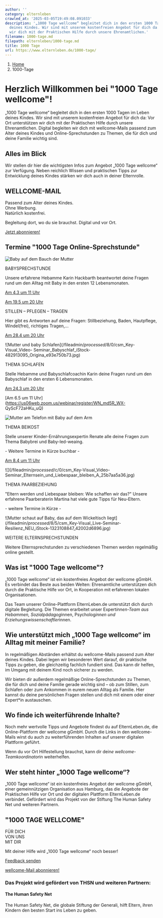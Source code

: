 ```yaml
---
author: ''
category: elternleben
crawled_at: '2025-03-05T19:49:08.091033'
description: '„1000 Tage wellcome“ begleitet dich in den ersten 1000 Tagen im Leben
  deines Kindes. Wir sind mit unserem kostenfreien Angebot für dich da: Vor Ort unterstützen
  wir dich mit der Praktischen Hilfe durch unsere Ehrenamtlichen.'
filename: 1000-tage.md
filepath: elternleben/1000-tage.md
title: 1000 Tage
url: https://www.elternleben.de/1000-tage/
---
```


  1. [ Home ](/)
  2. 1000-Tage



#  Herzlich Willkommen bei "1000 Tage wellcome"!

„1000 Tage wellcome“ begleitet dich in den ersten 1000 Tagen im Leben deines
Kindes. Wir sind mit unserem kostenfreien Angebot für dich da: Vor Ort
unterstützen wir dich mit der Praktischen Hilfe durch unsere Ehrenamtlichen.
Digital begleiten wir dich mit wellcome-Mails passend zum Alter deines Kindes
und Online-Sprechstunden zu Themen, die für dich und deine Familie wichtig
sind.

##  Alles im Blick

Wir stellen dir hier die wichtigsten Infos zum Angebot „1000 Tage wellcome“
zur Verfügung. Neben reichlich Wissen und praktischen Tipps zur Entwicklung
deines Kindes stärken wir dich auch in deiner Elternrolle.



##  WELLCOME-MAIL

Passend zum Alter deines Kindes.  
Ohne Werbung.  
Natürlich kostenfrei.

Begleitung dort, wo du sie brauchst. Digital und vor Ort.

[ Jetzt abonnieren! ](/1000-tage/abonnieren/)

##  Termine "1000 Tage Online-Sprechstunde"

![Baby auf dem Bauch der
Mutter](/fileadmin/_processed_/7/c/csm_10_schoene_Dinge_geniessen_Babys_erste_Tage_41286143d5.jpg)

BABYSPRECHSTUNDE

Unsere erfahrene Hebamme Karin Hackbarth beantwortet deine Fragen rund um den
Alltag mit Baby in den ersten 12 Lebensmonaten.

[Am 4.3 um 11
Uhr](https://us06web.zoom.us/webinar/register/WN_oI8McH1JRRmE9o9TWPZywA)

[Am 19.5 um 20
Uhr](https://us06web.zoom.us/webinar/register/WN_XhvpudtoSrOmY_47VVfLvg)



STILLEN – PFLEGEN – TRAGEN

Hier gibt es Antworten auf deine Fragen: Stillbeziehung, Baden, Hautpflege,
Windel(frei), richtiges Tragen,...

[Am 28.4 um 20
Uhr](https://us06web.zoom.us/webinar/register/WN_00LQcwpJQXm7-L08FPY2Vw)

![Mutter und baby Schlafen](/fileadmin/_processed_/8/0/csm_Key-Visual_Video-
Seminar_Babyschlaf_iStock-482913095_Origina_e93e750b73.jpg)

THEMA SCHLAFEN

Stelle Hebamme und Babyschlafcoachin Karin deine Fragen rund um den Babyschlaf
in den ersten 6 Lebensmonaten.

[Am 24.3 um 20
Uhr](https://us06web.zoom.us/webinar/register/WN_ILIaz3gNQ9KWqn_rBOkPtg)

[Am 6.5 um 11 Uhr](https://us06web.zoom.us/webinar/register/WN_md5R_WX-
QyScF72aHKu_uQ)

![Mutter am Telefon mit Baby auf dem
Arm](/fileadmin/_processed_/a/4/csm_Tipps_Erna__hrungstipps_zur_Beikost_Von_der_Flasche_zum_Brei_4d49575d1c.jpg)

THEMA BEIKOST

Stelle unserer Kinder-Ernährungsexpertin Renate alle deine Fragen zum Thema
Babybrei und Baby-led-weaing.

\- Weitere Termine in Kürze buchbar -

[Am 8.4 um 11
Uhr](https://us06web.zoom.us/webinar/register/WN_Pq4gV4TpQ4qQgN-A2xL0Sg)

![](/fileadmin/_processed_/c/0/csm_Key-Visual_Video-
Seminar_Elternsein_und_Liebespaar_bleiben_A_25b7aa5a36.jpg)

THEMA PAARBEZIEHUNG

"Eltern werden und Liebespaar bleiben: Wie schaffen wir das?" Unsere erfahrene
Paarberaterin Martina hat viele gute Tipps für Neu-Eltern.

\- weitere Termine in Kürze -

![Mutter schaut auf Baby, das auf dem Wickeltisch
liegt](/fileadmin/_processed_/8/5/csm_Key-Visual_Live-Seminar-
Resilienz_NEU_iStock-1323108847_42002d6896.jpg)

WEITERE ELTERNSPRECHSTUNDEN

Weitere Elternsprechstunden zu verschiedenen Themen werden regelmäßig online
gestellt.

##  Was ist "1000 Tage wellcome"?

„1000 Tage wellcome“ ist ein kostenfreies Angebot der wellcome gGmbH. Es
verbindet das Beste aus beiden Welten: Ehrenamtliche unterstützen dich durch
die Praktische Hilfe vor Ort, in Kooperation mit erfahrenen lokalen
Organisationen.

Das Team unserer Online-Plattform ElternLeben.de unterstützt dich durch
digitale Begleitung. Die Themen erarbeitet unser Expert*innen-Team aus
Hebammen, Sozialpädagog*innen, Psycholog*innen und
Erziehungswissenschaftler*innen.

##  Wie unterstützt mich „1000 Tage wellcome“ im Alltag mit meiner Familie?

In regelmäßigen Abständen erhältst du wellcome-Mails passend zum Alter deines
Kindes. Dabei legen wir besonderen Wert darauf, dir praktische Tipps zu geben,
die gleichzeitig fachlich fundiert sind. Das kann dir helfen, im Umgang mit
deinem Kind noch sicherer zu werden.

Wir bieten dir außerdem regelmäßige Online-Sprechstunden zu Themen, die für
dich und deine Familie gerade wichtig sind – ob zum Stillen, zum Schlafen oder
zum Ankommen in eurem neuen Alltag als Familie. Hier kannst du deine
persönlichen Fragen stellen und dich mit einem oder einer Expert*in
austauschen.

##  Wo finde ich weiterführende Inhalte?

Noch mehr wertvolle Tipps und Angebote findest du auf ElternLeben.de, die
Online-Plattform der wellcome gGmbH. Durch die Links in den wellcome-Mails
wirst du auch zu weiterführenden Inhalten auf unserer digitalen Plattform
geführt.

Wenn du vor Ort Hilfestellung brauchst, kann dir dein*e wellcome-
Teamkoordinator*in weiterhelfen.

##  Wer steht hinter „1000 Tage wellcome“?

„1000 Tage wellcome“ ist ein kostenfreies Angebot der wellcome gGmbH, einer
gemeinnützigen Organisation aus Hamburg, das die Angebote der Praktischen
Hilfe vor Ort und der digitalen Plattform ElternLeben.de verbindet. Gefördert
wird das Projekt von der Stiftung The Human Safety Net und weiteren Partnern.



##  "1000 TAGE WELLCOME"

FÜR DICH  
VON UNS  
MIT DIR

Mit deiner Hilfe wird „1000 Tage wellcome“ noch besser!

[ Feedback senden
](javascript:linkTo_UnCryptMailto\(%27nbjmup%2B2111.UbhfAxfmmdpnf.pomjof%5C%2Fef%27\);)

[ wellcome-Mail abonnieren! ](/1000-tage/abonnieren/)

###  Das Projekt wird gefördert von THSN und weiteren Partnern:

####  The Human Safety Net

The Human Safety Net, die globale Stiftung der Generali, hilft Eltern, ihren
Kindern den besten Start ins Leben zu geben.

[ 
](https://www.thehumansafetynet.org)

